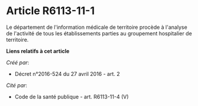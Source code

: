 # Article R6113-11-1

Le département de l'information médicale de territoire procède à l'analyse de l'activité de tous les établissements parties
au groupement hospitalier de territoire.

**Liens relatifs à cet article**

_Créé par_:

  - Décret n°2016-524 du 27 avril 2016 - art. 2

_Cité par_:

  - Code de la santé publique - art. R6113-11-4 (V)
